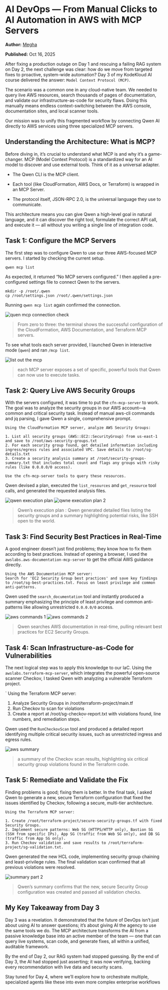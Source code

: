 # AI DevOps — From Manual Clicks to AI Automation in AWS with MCP Servers

**Author:** [Megha](https://www.linkedin.com/in/megha-7aa3a0203/)

**Published:** Oct 16, 2025

After fixing a production outage on Day 1 and rescuing a failing RAG system on Day 2, the next challenge was clear: how do we move from targeted fixes to proactive, system-wide automation? Day 3 of my KodeKloud AI course delivered the answer: `Model Context Protocol (MCP)`.

The scenario was a common one in any cloud-native team. We needed to query live AWS resources, search thousands of pages of documentation, and validate our infrastructure-as-code for security flaws. Doing this manually means endless context-switching between the AWS console, documentation sites, and local scanner tools.

Our mission was to unify this fragmented workflow by connecting Qwen AI directly to AWS services using three specialized MCP servers.

## **Understanding the Architecture: What is MCP?**

Before diving in, it’s crucial to understand what MCP is and why it’s a game-changer. MCP (Model Context Protocol) is a standardized way for an AI model to discover and use external tools. Think of it as a universal adapter.

- The Qwen CLI is the MCP client.

- Each tool (like CloudFormation, AWS Docs, or Terraform) is wrapped in an MCP Server.

- The protocol itself, JSON-RPC 2.0, is the universal language they use to communicate.

This architecture means you can give Qwen a high-level goal in natural language, and it can discover the right tool, formulate the correct API call, and execute it — all without you writing a single line of integration code.

## **Task 1: Configure the MCP Servers**

The first step was to configure Qwen to use our three AWS-focused MCP servers. I started by checking the current setup.

```shell
qwen mcp list
```

As expected, it returned “No MCP servers configured.” I then applied a pre-configured settings file to connect Qwen to the servers.

```shell
mkdir -p /root/.qwen
cp /root/settings.json /root/.qwen/settings.json
```

Running `qwen mcp list` again confirmed the connection.

![quen mcp connection check](./images/ai-devops/mcp_qwen_connection.webp)

> From zero to three: the terminal shows the successful configuration of the CloudFormation, AWS Documentation, and Terraform MCP servers.

To see what tools each server provided, I launched Qwen in interactive mode (`qwen`) and ran `/mcp list`.

![list out the mcp](./images/ai-devops/mcp_list.webp)

> each MCP server exposes a set of specific, powerful tools that Qwen can now use to execute tasks.

## **Task 2: Query Live AWS Security Groups**

With the servers configured, it was time to put the `cfn-mcp-server` to work. The goal was to analyze the security groups in our AWS account—a common and critical security task. Instead of manual aws-cli commands and jq parsing, I gave Qwen a single, comprehensive prompt.

```
Using the CloudFormation MCP server, analyze AWS Security Groups:

1. List all security groups (AWS::EC2::SecurityGroup) from us-east-1 and save to /root/aws-security-groups.txt
2. For each security group found, get detailed information including ingress/egress rules and associated VPC. Save details to /root/sg-details.txt
3. Create a security analysis summary at /root/security-groups-summary.txt that includes total count and flags any groups with risky rules (like 0.0.0.0/0 access).

Use the cfn-mcp-server tools to query these resources.
```

Qwen devised a plan, executed the `list_resources` and `get_resource` tool calls, and generated the requested analysis files.

![qwen execution plan](./images/ai-devops/quen_plan1.webp)
![qwne execution plan 2](./images/ai-devops/qwen_plan2.webp)

> Qwen’s execution plan : Qwen generated detailed files listing the security groups and a summary highlighting potential risks, like SSH open to the world.

## **Task 3: Find Security Best Practices in Real-Time**

A good engineer doesn’t just find problems; they know how to fix them according to best practices. Instead of opening a browser, I used the `awslabs.aws-documentation-mcp-server` to get the official AWS guidance directly.

```
Using the AWS Documentation MCP server:
Search for 'EC2 Security Group best practices' and save key findings to /root/sg-best-practices.txt. Focus on least privilege and common anti-patterns.
```

Qwen used the `search_documentation` tool and instantly produced a summary emphasizing the principle of least privilege and common anti-patterns like allowing unrestricted `0.0.0.0/0` access.​

![aws commands 1](./images/ai-devops/aws_cmd1.webp)
![aws commands 2](./images/ai-devops/aws_cmd2.webp)

> Qwen searches AWS documentation in real-time, pulling relevant best practices for EC2 Security Groups.

## **Task 4: Scan Infrastructure-as-Code for Vulnerabilities**

The next logical step was to apply this knowledge to our IaC. Using the `awslabs.terraform-mcp-server`, which integrates the powerful open-source scanner Checkov, I tasked Qwen with analyzing a vulnerable Terraform project.

`
Using the Terraform MCP server:

1. Analyze Security Groups in /root/terraform-project/main.tf
2. Run Checkov to scan for violations
3. Create a report at /root/sg-checkov-report.txt with violations found, line numbers, and remediation steps.
`

Qwen used the `RunCheckovScan` tool and produced a detailed report identifying multiple critical security issues, such as unrestricted ingress and egress rules.

![aws summary](./images/ai-devops/summary_aws.webp)

> a summary of the Checkov scan results, highlighting six critical security group violations found in the Terraform code.

## **Task 5: Remediate and Validate the Fix**

Finding problems is good; fixing them is better. In the final task, I asked Qwen to generate a new, secure Terraform configuration that fixed the issues identified by Checkov, following a secure, multi-tier architecture.

```
Using the Terraform MCP server:

1. Create /root/terraform-project/secure-security-groups.tf with fixed Security Groups.
2. Implement secure patterns: Web SG (HTTPS/HTTP only), Bastion SG (SSH from specific IPs), App SG (traffic from Web SG only), and DB SG (traffic from App SG only).
3. Run Checkov validation and save results to /root/terraform-project/sg-validation.txt.
```
Qwen generated the new HCL code, implementing security group chaining and least-privilege rules. The final validation scan confirmed that all previous violations were resolved.

![summary part 2](./images/ai-devops/summary_part2.webp)

> Qwen’s summary confirms that the new, secure Security Group configuration was created and passed all validation checks.

## **My Key Takeaway from Day 3**

Day 3 was a revelation. It demonstrated that the future of DevOps isn’t just about using AI to answer questions; it’s about giving AI the agency to use the same tools we do. The MCP architecture transforms the AI from a passive knowledge base into an active member of the team — one that can query live systems, scan code, and generate fixes, all within a unified, auditable framework.

By the end of Day 2, our RAG system had stopped guessing. By the end of Day 3, the AI had stopped just asserting; it was now verifying, backing every recommendation with live data and security scans.

Stay tuned for Day 4, where we’ll explore how to orchestrate multiple, specialized agents like these into even more complex enterprise workflows